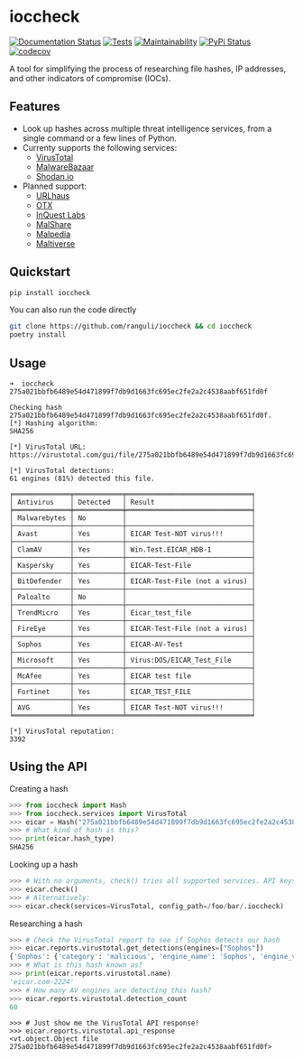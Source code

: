 # ioccheck
[![Documentation Status](https://readthedocs.org/projects/ioccheck/badge/?version=latest)](https://ioccheck.readthedocs.io/en/latest/?badge=latest)
[![Tests](https://github.com/ranguli/ioccheck/actions/workflows/main.yml/badge.svg)](https://github.com/ranguli/ioccheck/actions/workflows/main.yml)
[![Maintainability](https://api.codeclimate.com/v1/badges/abf6cb8ead9e0269ab22/maintainability)](https://codeclimate.com/github/ranguli/ioccheck/maintainability)
[![PyPi Status](https://img.shields.io/pypi/v/ioccheck.svg)](https://pypi.org/project/ioccheck/)
[![codecov](https://codecov.io/gh/ranguli/ioccheck/branch/main/graph/badge.svg?token=pjjBiTgJFC)](https://codecov.io/gh/ranguli/ioccheck)

A tool for simplifying the process of researching file hashes, IP addresses,
and other indicators of compromise (IOCs).


## Features
* Look up hashes across multiple threat intelligence services, from a single command or a few lines of Python.
* Currenty supports the following services:
  * [VirusTotal](https://virustotal.com)
  * [MalwareBazaar](https://bazaar.abuse.ch/)
  * [Shodan.io](https://shodan.io/)
* Planned support:
  * [URLhaus](https://urlhaus.abuse.ch/)
  * [OTX](https://otx.alienvault.com/)
  * [InQuest Labs](https://labs.inquest.net/)
  * [MalShare](https://www.malshare.com/)
  * [Malpedia](https://malpedia.caad.fkie.fraunhofer.de/)
  * [Maltiverse](https://maltiverse.com/)

## Quickstart
```bash
pip install ioccheck
```

You can also run the code directly
```bash
git clone https://github.com/ranguli/ioccheck && cd ioccheck
poetry install
```

## Usage
```
➜  ioccheck 275a021bbfb6489e54d471899f7db9d1663fc695ec2fe2a2c4538aabf651fd0f

Checking hash 275a021bbfb6489e54d471899f7db9d1663fc695ec2fe2a2c4538aabf651fd0f.
[*] Hashing algorithm:
SHA256

[*] VirusTotal URL:
https://virustotal.com/gui/file/275a021bbfb6489e54d471899f7db9d1663fc695ec2fe2a2c4538aabf651fd0f/

[*] VirusTotal detections:
61 engines (81%) detected this file.

╒══════════════╤════════════╤═══════════════════════════════╕
│ Antivirus    │ Detected   │ Result                        │
╞══════════════╪════════════╪═══════════════════════════════╡
│ Malwarebytes │ No         │                               │
├──────────────┼────────────┼───────────────────────────────┤
│ Avast        │ Yes        │ EICAR Test-NOT virus!!!       │
├──────────────┼────────────┼───────────────────────────────┤
│ ClamAV       │ Yes        │ Win.Test.EICAR_HDB-1          │
├──────────────┼────────────┼───────────────────────────────┤
│ Kaspersky    │ Yes        │ EICAR-Test-File               │
├──────────────┼────────────┼───────────────────────────────┤
│ BitDefender  │ Yes        │ EICAR-Test-File (not a virus) │
├──────────────┼────────────┼───────────────────────────────┤
│ Paloalto     │ No         │                               │
├──────────────┼────────────┼───────────────────────────────┤
│ TrendMicro   │ Yes        │ Eicar_test_file               │
├──────────────┼────────────┼───────────────────────────────┤
│ FireEye      │ Yes        │ EICAR-Test-File (not a virus) │
├──────────────┼────────────┼───────────────────────────────┤
│ Sophos       │ Yes        │ EICAR-AV-Test                 │
├──────────────┼────────────┼───────────────────────────────┤
│ Microsoft    │ Yes        │ Virus:DOS/EICAR_Test_File     │
├──────────────┼────────────┼───────────────────────────────┤
│ McAfee       │ Yes        │ EICAR test file               │
├──────────────┼────────────┼───────────────────────────────┤
│ Fortinet     │ Yes        │ EICAR_TEST_FILE               │
├──────────────┼────────────┼───────────────────────────────┤
│ AVG          │ Yes        │ EICAR Test-NOT virus!!!       │
╘══════════════╧════════════╧═══════════════════════════════╛

[*] VirusTotal reputation:
3392
```

## Using the API

Creating a hash
```python
>>> from ioccheck import Hash
>>> from ioccheck.services import VirusTotal
>>> eicar = Hash("275a021bbfb6489e54d471899f7db9d1663fc695ec2fe2a2c4538aabf651fd0f")
>>> # What kind of hash is this?
>>> print(eicar.hash_type)
SHA256
```

Looking up a hash
```python
>>> # With no arguments, check() tries all supported services. API keys grabbed from ~/.ioccheck by default.
>>> eicar.check()
>>> # Alternatively:
>>> eicar.check(services=VirusTotal, config_path=/foo/bar/.ioccheck)
```

Researching a hash
```python
>>> # Check the VirusTotal report to see if Sophos detects our hash
>>> eicar.reports.virustotal.get_detections(engines=["Sophos"])
{'Sophos': {'category': 'malicious', 'engine_name': 'Sophos', 'engine_version': '1.0.2.0', 'result': 'EICAR-AV-Test', 'method': 'blacklist', 'engine_update': '20210314'}}
>>> # What is this hash known as?
>>> print(eicar.reports.virustotal.name)
'eicar.com-2224'
>>> # How many AV engines are detecting this hash?
>>> eicar.reports.virustotal.detection_count
60
```


```
>>> # Just show me the VirusTotal API response!
>>> eicar.reports.virustotal.api_response
<vt.object.Object file 275a021bbfb6489e54d471899f7db9d1663fc695ec2fe2a2c4538aabf651fd0f>
```
